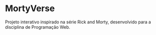 # MortyVerse
Projeto interativo inspirado na série Rick and Morty, desenvolvido para a disciplina de Programação Web.
